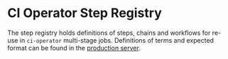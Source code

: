 # CI Operator Step Registry

The step registry holds definitions of steps, chains and workflows for re-use in
`ci-operator` multi-stage jobs. Definitions of terms and expected format can be
found in the [production server](https://steps.svc.ci.openshift.org/).